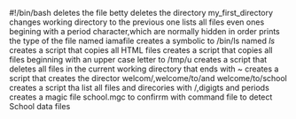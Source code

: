 #!/bin/bash
deletes the file betty
deletes the directory my_first_directory
changes working directory to the previous one
lists all files even ones begining with a period character,which are normally hidden in order
prints the type of the file named iamafile
creates a symbolic to /bin/ls named _ls_
creates a script that copies all HTML files
creates a script that copies all files beginning with an upper case letter to /tmp/u
creates a script that deletes all files in the current working directory that ends with ~
creates a script that creates the director welcom/,welcome/to/and welcome/to/school
creates a script tha list all files and direcories with /,digigts and periods
creates a magic file school.mgc to confirrm with command file to detect School data files
